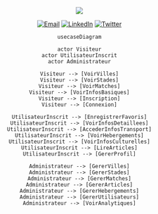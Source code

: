 <div align="center">

![](https://readme-typing-svg.herokuapp.com?font=Fira+Code&size=18&duration=2000&pause=1000&color=00FF00&center=true&vCenter=true&multiline=true&repeat=false&width=600&height=100&lines=Initializing+Developer+Profile...;System+Status%3A+Online;Loading+...+...)
 </div>
<div align="center">
    
[![Email](https://img.shields.io/badge/Email-D14836?style=for-the-badge&logo=gmail&logoColor=white)](mailto:drissnafi3@gmail.com)
[![LinkedIn](https://img.shields.io/badge/LinkedIn-0077B5?style=for-the-badge&logo=linkedin&logoColor=white)](https://www.linkedin.com/in/driss-nafii-333379248/)
[![Twitter](https://img.shields.io/badge/Twitter-1DA1F2?style=for-the-badge&logo=twitter&logoColor=white)](https://twitter.com/drissnafii)


```mermaid
usecaseDiagram

actor Visiteur
actor UtilisateurInscrit
actor Administrateur

Visiteur --> [VoirVilles]
Visiteur --> [VoirStades]
Visiteur --> [VoirMatches]
Visiteur --> [VoirInfosBasiques]
Visiteur --> [Inscription]
Visiteur --> [Connexion]

UtilisateurInscrit --> [EnregistrerFavoris]
UtilisateurInscrit --> [VoirInfosDetaillees]
UtilisateurInscrit --> [AccederInfosTransport]
UtilisateurInscrit --> [VoirHebergements]
UtilisateurInscrit --> [VoirInfosCulturelles]
UtilisateurInscrit --> [LireArticles]
UtilisateurInscrit --> [GererProfil]

Administrateur --> [GererVilles]
Administrateur --> [GererStades]
Administrateur --> [GererMatches]
Administrateur --> [GererArticles]
Administrateur --> [GererHebergements]
Administrateur --> [GererUtilisateurs]
Administrateur --> [VoirAnalytiques]
```
